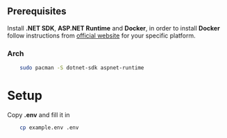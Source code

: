 ## Prerequisites

Install **.NET SDK**, **ASP.NET Runtime** and **Docker**, in order to install **Docker** follow instructions from [official website](https://docs.docker.com/engine/install/) for your specific platform.

### Arch

```sh 
    sudo pacman -S dotnet-sdk aspnet-runtime
```

# Setup

Copy **.env** and fill it in

```sh
    cp example.env .env
```

